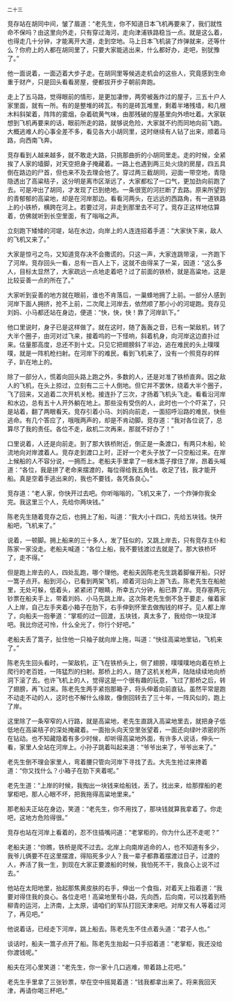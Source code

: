     二十三 

   竞存站在胡同中间，皱了眉道：“老先生，你不知道日本飞机再要来了，我们就性命不保吗？由这里向外走，只有穿过海河，走向津浦铁路稳当一点。就是这么着，也得走几十分钟，才能离开大道，走到空地。马上日本飞机装了炸弹就来，还等什么？你府上的人都在胡同里了，只要大家能逃出来，什么都好办，走吧，别犹豫了。”

   他一面说着，一面迈着大步子走。在胡同里等候逃走机会的这些人，究竟感到生命重于财产，只是回头看看房屋，便都拔开步子朝前奔跑。

   走上了五马路，觉得眼前的情形，是更加凄惨，两旁被轰炸过的屋子，三五十户人家里面，就有一所。有的是整堆的砖瓦，有的是砖瓦堆里，剩着半堵残墙，和几根木料斜架着，阵阵的雾烟，杂着硫黄气味，由那残破的屋基里向外喷吐着。大家联想到飞机再要来的话，眼前所走的路，就够说危险，大家就不约而同地向前飞跑。大概逃难人的心事全差不多，看见各大小胡同里，这时继续有人钻了出来，顺着马路，向西南飞奔。

   竞存看到人越来越多，就不敢走大路，只挑那曲折的小胡同里走。走的时候，全紧挨了人家的墙脚，对天空把身子掩藏着。一路上也遇到两三处火烧的房屋，四五具倒在路边的尸首，但也来不及去理会他了。穿过两三截胡同，迎面一带空地，青隐隐透出了高粱秸子，这分明是离市区渐远了，大家都松了一口气，更加劲向前跑了去。可是冲出了胡同，才发现了已到绝地。一条很宽的河拦断了去路。原来所望到的青郁郁的高粱地，却是在河岸那边。看看河两头，在远远的西路角，有一道铁路上的小铁桥，横跨在河上。若要过河，非走到那里去不可了。竞存正这样地估算着，仿佛就听到长空里面，有了嗡嗡之声。

   立刻跑下矮矮的河堤，站在水边，向岸上的人连连招着手道：“大家快下来，敌人的飞机又来了。”

   大家是惊弓之鸟，又知道竞存决不会撒谎的。只这一声，大家连跳带滚，一齐跑下了河岸。竞存回头一看，总有一百人上下，这就不由得呆了一呆，因道：“这么多人，目标太显然了，大家疏远一点地走着吧？过了前面的铁桥，就是高粱地，这是比较妥善一点的所在了。”

   大家听到妥善的地方就在眼前，谁也不肯落后，一巢蜂地拥了上前。一部分人感到河岸下面人拥挤，抢不上前，二次爬上河岸去，依然顺了那小小的河堤跑。竞存见刘妈、小马都还站在身边，便道：“快，快，快！靠了河岸趴下。”

   他口里说时，身子已是这样做了。就在这时，随了轰轰之音，已有一架敌机，转了大半个圈子，由河对过飞来，接着呜的一下怪响，斜着机身，向河岸这边直扑过来。估量那高度，总还不到十丈。只见它把翅膀斜了半边，追在难民的头上噗噗噗，就是一阵机枪扫射。在河岸下的难民，看到飞机来了，没有一个照竞存的样子，趴在地上的。

   除了一部分人，慌着向回头路上跑之外，多数的人，还是对准了铁桥直奔。因之敌人的飞机，在头上掠过，立刻有二三十人倒地。但它并不罢休，绕着大半个圈子，飞了回来，又追着二次开机关枪。接连扑了三次，才扬着飞机头飞走。看看沿河岸和水边，总有五十人开外躺在地上。那些没有受伤的人，此时也一个个吓呆了，只是站着，翻了两眼看天。竞存引着小马、刘妈向前走，一面招呼沿路的难民，快些逃命。有几个答应了，哦哦两声的，却是不肯动脚。竞存道：“我对各位说了，总算尽了我的责任。各位不走，敌机二次再来，那就不好办了！”

   口里说着，人还是向前走。到了那大铁桥附近，倒正是一条渡口，有两只木船，轮流地向对岸渡着人。竞存走到渡口上时，正好一个老头子放了一只空船过来。在岸上候船的人不容分说，一拥而上。老船夫手里拿了一根木篙子撑住了岸，昂着头喊道：“各位，我是拼了老命来摆渡的，每位得给我五角钱。收足了钱，我才能开船。真是空着手逃出来的，我也不要钱，各凭各良心。”

   竞存道：“老人家，你快开过去吧。你听嗡嗡的，飞机又来了，一个炸弹你我全完。我这里三个人，先给你两块钱。”

   陈老先生随着竞存之后，也拥上了船，叫道：“我大小十四口，先给五块钱。快开船吧，飞机来了。”

   说着，一顿脚。拥上船来的三十多人，发了狂似的，又跳上岸去，只有竞存主仆和陈家一家没走。老船夫喊道：“各位上船，我不要钱渡过去就是了。那大铁桥坏了，走不得。”

   但是跑上岸去的人，四处乱跑，哪个理他。老船夫因陈老先生跳着脚催开船，只好一篙子点开。船到河心，已看到两架飞机，顺着河沿向上游飞去。陈老先生在船舱里，无处可躲，低着头，紧紧闭了眼睛，所幸五六分钟，船已靠了岸。竞存塞两元钞票在船夫手上，带着刘妈、小马先跳上岸。这次陈老先生倒不急于要走，催着家人上岸，自己左手夹着小箱子在肋下，右手伸到怀里去做掏钱的样子。见人都上岸了，向船夫一抱拳道：“掌柜的过一回渡，五块钱，真太多了，我给你一块现洋吧。我比你还可怜，什么全光了，你行个好吧。”

   老船夫丢了篙子，扯住他一只袖子就向岸上拖，叫道：“快往高粱地里钻，飞机来了。”

   陈老先生回头看时，一架敌机，正飞在铁桥头上，侧了翅膀，噗噗噗地向着在桥上爬行的老百姓，一阵猛烈的扫射。那桥上的人，随了这机关枪声，陆陆续续地向桥洞下滚了去。也许飞机上的人，觉得这是一个很有趣的玩意，飞过了那桥之后，转了翅膀，再飞过来。陈老先生两手紧抱那箱子，将头伸着向前直钻。虽然平常是跑不动走不动的人，这时也不解什么缘故，像倒回转去了三十年，一阵风似的，跑上了岸。

   这里除了一条窄窄的人行路，就是高粱地，老先生直跳入高粱地里去，就把身子低低地在高粱秸子的深处掩藏着。一面抬头向天空里张望着，一面还向绿叶浓密的所在钻动。也不知藏隐着有多少时候，却听得高粱地外面，有许多人说话，伸头一看，家里人全站在河岸上。小孙子跳着叫起来道：“爷爷出来了，爷爷出来了。”

   老先生倒不理会家里人，弯着腰只管向河岸下寻找了去。大先生抢过来搀着道：“你又找什么？小箱子在肋下夹着呢。”

   老先生道：“上岸的时候，我掏出一块钱来给船钱，丢了。找出来，给那撑船的老掌柜吧，那人心眼不坏，把我拖得高粱地里来。”

   那老船夫正站在身边，笑道：“老先生，你不用找了，那块钱就算我拿着了。你走吧，这地方危险得很。”

   竞存也站在河岸上看着的，忍不住插嘴问道：“老掌柜的，你为什么还不走呢？”

   老船夫道：“你瞧，铁桥是爬不过去。北岸上向南岸逃命的人，也不知道有多少，我爷儿俩要不在这里摆渡，得陷死多少人？我一辈子都靠着摆渡过日子，过渡的人，养活了我一生，到现在大家正要渡船的时候，我怕死不干，我良心上说不过去。”

   他站在太阳地里，抬起那焦黄皮肤的右手，伸出一个食指，对着天上指着道：“我要对得住我的良心。各位走吧！高粱地里有小路，先向西，后向南，可以找着到杨柳青的运河，上济南，上太原，请咱们的军队打回天津来吧。对岸又有人等着过河了，再见吧。”

   他说着话，已经走下河岸，跳上船去。陈老先生不住点着头道：“君子人也。”

   谈话时，船夫一篙子点开了船。陈老先生抬起一只手招着道：“老掌柜，我还没给你渡钱呢。”

   船夫在河心里笑道：“老先生，你一家十几口逃难，带着路上花吧。”

   老先生手里拿了三张钞票，举在空中摇晃着道：“钱我都拿出来了。将来我回天津，再请你喝三杯吧。”

